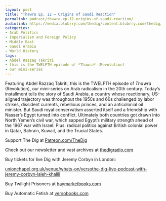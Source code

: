 ```yaml
---
layout: post
title: "Thawra Ep. 12 – Origins of Saudi Reaction"
permalink: podcast/thawra-ep-12-origins-of-saudi-reaction/
audiolink: https://media.blubrry.com/thedig/content.blubrry.com/thedig/The_Dig-EP_448-Takriti.mp3
categories:
- Arab Politics
- Imperialism and Foreign Policy
- Middle East
- Saudi Arabia
- World History
tags:
- Abdel Razzaq Takriti
- this is the TWELFTH episode of *Thawra* (Revolution)
- our mini-series
---
```


Featuring Abdel Razzaq Takriti, this is the TWELFTH episode of *Thawra* (Revolution), our mini-series on Arab radicalism in the 20th century. Today’s installment tells the story of Saudi Arabia, a country whose reactionary, US-aligned trajectory was throughout the 1950s and 60s challenged by labor strikes, dissident currents, rebellious princes, and an anticolonial oil minister. But Saudi royal conservatism asserted itself and a friendship with Nasser’s Egypt turned into conflict. Ultimately both countries got drawn into North Yemen’s civil war, which sapped Egypt’s military strength ahead of the 1967 war with Israel. Plus: radical politics against British colonial power in Qatar, Bahrain, Kuwait, and the Trucial States.

Support The Dig at [Patreon.com/TheDig](http://Patreon.com/TheDig)

Check out our newsletter and vast archives at [thedigradio.com](http://thedigradio.com)

Buy tickets for live Dig with Jeremy Corbyn in London:  

[unionchapel.org.uk/venue/whats-on/versothe-dig-live-podcast-with-jeremy-corbyn-laleh-khalili](http://unionchapel.org.uk/venue/whats-on/versothe-dig-live-podcast-with-jeremy-corbyn-laleh-khalili)

Buy Twilight Prisoners at [haymarketbooks.com](http://haymarketbooks.com) 

Buy Automatic Fetish at [versobooks.com](http://versobooks.com)

